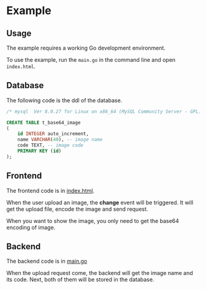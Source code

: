 # Example

## Usage

The example requires a working Go development environment.

To use the example, run the `main.go` in the command line and open `index.html`.

## Database

The following code is the ddl of the database.

```SQL
/* mysql  Ver 8.0.27 for Linux on x86_64 (MySQL Community Server - GPL) */

CREATE TABLE t_base64_image
(
    id INTEGER auto_increment,
    name VARCHAR(40), -- image name
    code TEXT, -- image code
    PRIMARY KEY (id)
);
```

## Frontend

The frontend code is in [index.html](https://github.com/ChenYuTong10/study-image/base64/index.html).

When the user upload an image, the **change** event will be triggered. It will
get the upload file, encode the image and send request.

When you want to show the image, you only need to get the base64 encoding of image.

## Backend

The backend code is in [main.go](https://github.com/ChenYuTong10/study-image/base64/main.go)

When the upload request come, the backend will get the image name and its code.
Next, both of them will be stored in the database.